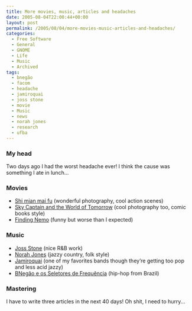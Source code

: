 ```yaml
---
title: More movies, music, articles and headaches
date: 2005-08-04T22:00:44+00:00
layout: post
permalink: /2005/08/04/more-movies-music-articles-and-headaches/
categories:
  - Free Software
  - General
  - GNOME
  - Life
  - Music
  - Archived
tags:
  - bnegão
  - facom
  - headache
  - jamiroquai
  - joss stone
  - movie
  - Music
  - news
  - norah jones
  - research
  - ufba
---
```

### My head

Two days ago I had the worst headache ever! I think the cause was something I
ate in lunch...

### Movies

  * [Shi mian mai fu](http://imdb.com/title/tt0385004/) (wonderful photography, cool action scenes)
  * [Sky Captain and the World of Tomorrow](http://imdb.com/title/tt0346156/) (cool photography too, comic books style)
  * [Finding Nemo](http://imdb.com/title/tt0266543/) (funny but worse than I expected)

### Music

  * [Joss Stone](http://www.allmusic.com/cg/amg.dll?p=amg&sql=11:agngtq0zpu43) (nice R&B work)
  * [Norah Jones](http://www.allmusic.com/cg/amg.dll?p=amg&sql=11:vsjx7ia3g75r) (jazzy country, folk style)
  * [Jamiroquai](http://www.allmusic.com/cg/amg.dll?p=amg&sql=11:fzdfyl18xpsb) (one of my favorites bands though they&#8217;re getting too pop and less acid jazzy)
  * [BNegão e os Seletores de Frequência](http://www.bnegao.com.br/) (hip-hop from Brazil)

### Mastering

I have to write three articles in the next 40 days! Oh shit, I need to hurry...
